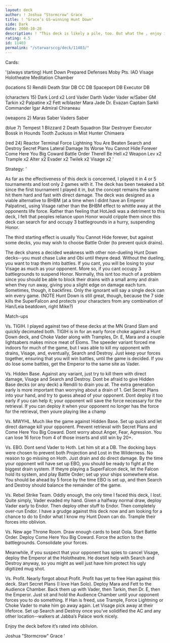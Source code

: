 ```yaml
---
layout: deck
author: ! Joshua "Stormcrow" Grace
title: ! "Grace’s GS-winning Hunt Down"
side: Dark
date: 2000-10-28
description: ! "This deck is likely a pile, too. But what the , enjoy it. I didn’t keep close tabs on the record, but through 4 or 5 tournaments, it’s only lost 2 games. Oh, and it won the MN Grand Slam."
rating: 4.5
id: 11403
permalink: "/starwarsccg/deck/11403/"
---
```

Cards: 

'(always starting)
Hunt Down
Prepared Defenses
Moby Pts.
IAO
Visage
Holotheatre
Meditation Chamber

(locations 5)
Rendili
Death Star DB
CC DB
Spaceport DB
Executor DB

(characters 15)
Dark Lord x2
Lord Vader
Darth Vader
Vader w/Saber
GM Tarkin x2
Palpatine x2
Fett w/blaster
Mara Jade
Dr. Evazan
Captain Sarkli
Commander Igar
Admiral Chiraneau

(weapons 2)
Maras Saber
Vaders Saber

(blue 7)
Tempest 1
Blizzard 2
Death Squadron Star Destroyer
Executor
Bossk in Hounds Tooth
Zuckuss in Mist Hunter
Chimaera

(red 24)
Reactor Terminal
Force Lightning
You Are Beaten
Search and Destroy
Secret Plans
Lateral Damage
Its Worse
You Cannot Hide Forever
Come Here You Big Coward
Battle Order
Therell Be Hell x2
Weapon Lev x2
Trample x2
Alter x2
Evader x2
Twilek x2
Visage x2
'

Strategy: '

As far as the effectiveness of this deck is concerned, I played it in 4 or 5 tournaments and lost only 2 games with it. The deck has been tweaked a bit since the first tournament I played it in, but the concept remains the same hit them hard and fast with direct damage. The deck was designed as a viable alternative to BHBM (at a time when I didnt have an Emperor Palpatine), using Visage rather than the BHBM effect to whittle away at the opponents life force. Rather than feeling that HotJedi was a detriment to this deck, I felt that peoples reliance upon Honor would cripple them since this deck can search for
and occupy 3 battlegrounds in a hurry, suspending Honor.

The third starting effect is usually You Cannot Hide forever, but against some decks, you may wish to choose Battle Order (to prevent quick drains).

The deck shares a decided weakness with other non-dueling Hunt Down decks--you must chase Luke and Obi until theyre dead. Without the dueling, you
want to trap them into battles. If you cant, you will be losing to your Visage as much as your opponent. More so, if you cant occupy 3 battlegrounds to suspend Honor. Normally, this isnt too much of a problem since you should be able to block their drains with a small army and
drain when they run away, giving you a slight edge on damage each turn. Sometimes, though, it backfires. Only the ignorant will say a single deck can win every game. (NOTE Hunt Down is still great, though, because the 7 side kills the SuperFalcon and protects your characters from any combination of Han/Leia beatdown, right Mike?)

Match-ups

Vs. TIGIH. I played against two of these decks at the MN Grand Slam and quickly decimated both. TIGIH is in for an early force choke against a Hunt Down deck, and Choke Vader along with Tramples, Dr. E, Mara and a couple lightsabers makes mince meat of Eloms. The speeder variant forced me indoors for much of the game, but I was
able to kill my opponent with drains, Visage, and,
eventually, Search and Destroy. Just keep your forces together, ensuring that you will win battles, until the game is decided. If you do lose some battles, get the Emperor to the same site as Vader.

Vs. Hidden Base. Against any variant, just try to kill them with direct damage, Visage and Search and Destroy. Dont be afraid to give Hidden Base decks (or any deck) a Rendili to drain you at. The extra generation early is more important than worrying about a drain of 1. Get Secret Plans into your hand, and try to guess ahead of your
opponent. Dont deploy it too early if you can help it; your opponent will save the force necessary for the retrieval. If you can deploy it when your opponent no longer has the force for the retrieval, then youre playing like a champ

Vs. MWYHL. Much like the game against Hidden Base.
Set up quick and let direct damage kill your opponent. Prevent retrieval with Secret Plans and Come Here You Big Coward. Dont worry about Anger, Fear, Agression. You can lose 16 force from 4 of those inserts and still win by 20+.

Vs. EBO. Dont send Vader to Hoth. Let him sit at a DB. The docking bays were chosen to prevent both Projection and Lost in the Wilderness. No reason to go missing on Hoth. Just drain and do direct damage. By the time your opponent will have set up EBO, you should be ready to fight at the biggest drain system. If theyre playing a
SuperFalcon deck, let the Falcon hold its system, and play Battle Order; set up your ships somewhere else. You should be ahead by 5 force by the time EBO is set up, and then Search and Destroy should balance the remainder of the
game.

Vs. Rebel Strike Team. Oddly enough, the only time I faced this deck, I lost. Quite simply, Vader evaded my hand. Given a halfway normal draw, deploy Vader early to Endor. Then deploy other stuff to Endor. Then completely over-run Endor. I have a grudge against this deck now and
am looking for a chance to do to Endor what I know my Hunt Down can do. Trample their forces into oblivion.

Vs. New age Throne Room. Draw enough cards to beat
Oola. Start Battle Order. Deploy Come Here You Big
Coward. Force the action to the battlegrounds. Consolidate your forces.

Meanwhile, if you suspect that your opponent has spies to cancel Visage, deploy the Emperor at the Holotheatre. He doesnt help with Search and Destroy anyway, so you might as well just have him protect his ugly digitized mug shot.

Vs. Profit. Nearly forgot about Profit. Profit has yet to free Han against this deck. Start Secret Plans (I love Han Solo). Deploy Mara and Fett to the Audience Chamber. Back them up with Vader, then Tarkin, then Dr. E, then the Emperor. Just sit and hold the Audience Chamber until your opponent forces you to do something. If Han is freed, use Trample, Force Lightning or Choke Vader to make him go away again. Let Visage pick away at their lifeforce. Set up Search and Destroy once you’ve solidified the AC and any other location--walkers at Jabba’s Palace work nicely.

Enjoy the deck before it’s rated into oblivion.

Joshua "Stormcrow" Grace '
